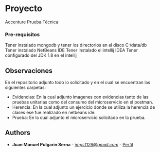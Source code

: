 # Proyecto

Accenture Prueba Técnica


### Pre-requisitos

Tener instalado mongodb y tener los directorios en el disco C:/data/db 
Tener instalado NetBeans IDE
Tener instalado el intellij IDEA
Tener configurado del JDK 1.8 en el intellij

## Observaciones
En el repositorio adjunto todo lo solicitado y en el cual se encuentran las siguientes carpetas:
 *  Evidencias: En la cual adjunto imagenes con evidencias tanto de las pruebas unitarias como del consumo del microservicio
                en el postman.
 *  Herencia: En la cual adjunto un ejercicio donde se utiliza la herencia de clases ese fue realizado en netbeans ide.
 * Prueba: En la cual adjunto el microservicio solicitado en la prueba.

## Authors

* **Juan Manuel Pulgarin Serna** - *<jmps1126@gmail.com>* - [Perfil](https://github.com/jmps1126)
